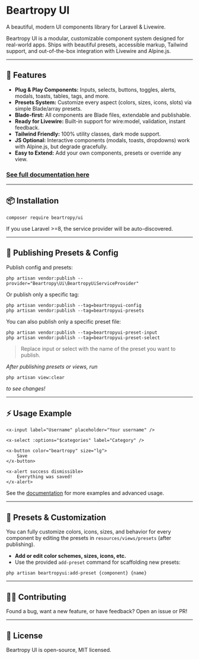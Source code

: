 # Beartropy UI

A beautiful, modern UI components library for Laravel & Livewire.

Beartropy UI is a modular, customizable component system designed for real-world apps. Ships with beautiful presets, accessible markup, Tailwind support, and out-of-the-box integration with Livewire and Alpine.js.

---

## 🚀 Features

* **Plug & Play Components:** Inputs, selects, buttons, toggles, alerts, modals, toasts, tables, tags, and more.
* **Presets System:** Customize every aspect (colors, sizes, icons, slots) via simple Blade/array presets.
* **Blade-first:** All components are Blade files, extendable and publishable.
* **Ready for Livewire:** Built-in support for wire\:model, validation, instant feedback.
* **Tailwind Friendly:** 100% utility classes, dark mode support.
* **JS Optional:** Interactive components (modals, toasts, dropdowns) work with Alpine.js, but degrade gracefully.
* **Easy to Extend:** Add your own components, presets or override any view.

### [See full documentation here](https://beartropy.com/ui)
---

## 📦 Installation

```
composer require beartropy/ui
```

If you use Laravel >=8, the service provider will be auto-discovered.

---

## 🔧 Publishing Presets & Config

Publish config and presets:

```
php artisan vendor:publish --provider="Beartropy\Ui\BeartropyUiServiceProvider"
```

Or publish only a specific tag:

```
php artisan vendor:publish --tag=beartropyui-config
php artisan vendor:publish --tag=beartropyui-presets
```

You can also publish only a specific preset file:
```
php artisan vendor:publish --tag=beartropyui-preset-input
php artisan vendor:publish --tag=beartropyui-preset-select
```
>Replace input or select with the name of the preset you want to publish.

*After publishing presets or views, run*

```
php artisan view:clear
```

*to see changes!*

---

## ⚡️ Usage Example

```blade
<x-input label="Username" placeholder="Your username" />

<x-select :options="$categories" label="Category" />

<x-button color="beartropy" size="lg">
    Save
</x-button>

<x-alert success dismissible>
    Everything was saved!
</x-alert>
```

See the [documentation](https://beartropyui.com/docs) for more examples and advanced usage.

---

## 🎨 Presets & Customization

You can fully customize colors, icons, sizes, and behavior for every component by editing the presets in `resources/views/presets` (after publishing).

* **Add or edit color schemes, sizes, icons, etc.**
* Use the provided `add-preset` command for scaffolding new presets:

```
php artisan beartropyui:add-preset {component} {name}
```

---

## 🧑‍💻 Contributing

Found a bug, want a new feature, or have feedback? Open an issue or PR!

---

## 📜 License

Beartropy UI is open-source, MIT licensed.
